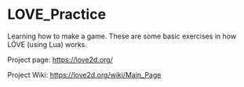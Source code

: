 # LOVE_Practice

Learning how to make a game. These are some basic exercises in how LÖVE (using Lua) works. 

Project page: https://love2d.org/

Project Wiki: https://love2d.org/wiki/Main_Page
